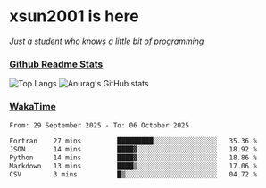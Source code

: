 # xsun2001 is here

*Just a student who knows a little bit of programming*

### [Github Readme Stats](https://github.com/anuraghazra/github-readme-stats)

![Top Langs](https://github-readme-stats.vercel.app/api/top-langs/?username=xsun2001&layout=compact&theme=radical) ![Anurag's GitHub stats](https://github-readme-stats.vercel.app/api?username=xsun2001&show_icons=true&theme=radical)

### [WakaTime](https://wakatime.com)

<!--START_SECTION:waka-->

```txt
From: 29 September 2025 - To: 06 October 2025

Fortran    27 mins         █████████░░░░░░░░░░░░░░░░   35.36 %
JSON       14 mins         ████▓░░░░░░░░░░░░░░░░░░░░   18.92 %
Python     14 mins         ████▓░░░░░░░░░░░░░░░░░░░░   18.86 %
Markdown   13 mins         ████▒░░░░░░░░░░░░░░░░░░░░   17.06 %
CSV        3 mins          █▒░░░░░░░░░░░░░░░░░░░░░░░   04.72 %
```

<!--END_SECTION:waka-->
